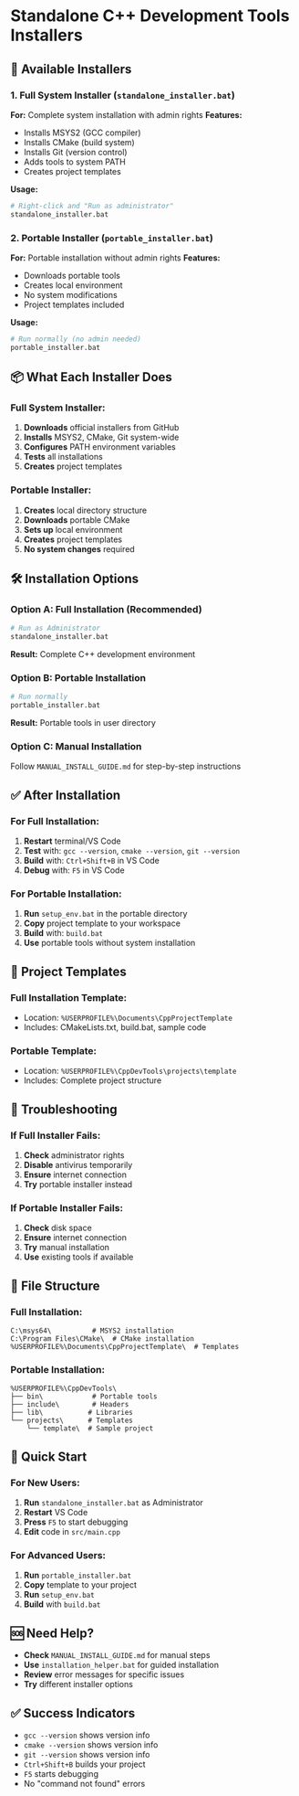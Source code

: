 # Standalone C++ Development Tools Installers

## 🚀 **Available Installers**

### **1. Full System Installer** (`standalone_installer.bat`)
**For:** Complete system installation with admin rights
**Features:**
- Installs MSYS2 (GCC compiler)
- Installs CMake (build system)
- Installs Git (version control)
- Adds tools to system PATH
- Creates project templates

**Usage:**
```bash
# Right-click and "Run as administrator"
standalone_installer.bat
```

### **2. Portable Installer** (`portable_installer.bat`)
**For:** Portable installation without admin rights
**Features:**
- Downloads portable tools
- Creates local environment
- No system modifications
- Project templates included

**Usage:**
```bash
# Run normally (no admin needed)
portable_installer.bat
```

## 📦 **What Each Installer Does**

### **Full System Installer:**
1. **Downloads** official installers from GitHub
2. **Installs** MSYS2, CMake, Git system-wide
3. **Configures** PATH environment variables
4. **Tests** all installations
5. **Creates** project templates

### **Portable Installer:**
1. **Creates** local directory structure
2. **Downloads** portable CMake
3. **Sets up** local environment
4. **Creates** project templates
5. **No system changes** required

## 🛠️ **Installation Options**

### **Option A: Full Installation (Recommended)**
```bash
# Run as Administrator
standalone_installer.bat
```
**Result:** Complete C++ development environment

### **Option B: Portable Installation**
```bash
# Run normally
portable_installer.bat
```
**Result:** Portable tools in user directory

### **Option C: Manual Installation**
Follow `MANUAL_INSTALL_GUIDE.md` for step-by-step instructions

## ✅ **After Installation**

### **For Full Installation:**
1. **Restart** terminal/VS Code
2. **Test** with: `gcc --version`, `cmake --version`, `git --version`
3. **Build** with: `Ctrl+Shift+B` in VS Code
4. **Debug** with: `F5` in VS Code

### **For Portable Installation:**
1. **Run** `setup_env.bat` in the portable directory
2. **Copy** project template to your workspace
3. **Build** with: `build.bat`
4. **Use** portable tools without system installation

## 🔧 **Project Templates**

### **Full Installation Template:**
- Location: `%USERPROFILE%\Documents\CppProjectTemplate`
- Includes: CMakeLists.txt, build.bat, sample code

### **Portable Template:**
- Location: `%USERPROFILE%\CppDevTools\projects\template`
- Includes: Complete project structure

## 🚨 **Troubleshooting**

### **If Full Installer Fails:**
1. **Check** administrator rights
2. **Disable** antivirus temporarily
3. **Ensure** internet connection
4. **Try** portable installer instead

### **If Portable Installer Fails:**
1. **Check** disk space
2. **Ensure** internet connection
3. **Try** manual installation
4. **Use** existing tools if available

## 📁 **File Structure**

### **Full Installation:**
```
C:\msys64\          # MSYS2 installation
C:\Program Files\CMake\  # CMake installation
%USERPROFILE%\Documents\CppProjectTemplate\  # Templates
```

### **Portable Installation:**
```
%USERPROFILE%\CppDevTools\
├── bin\            # Portable tools
├── include\        # Headers
├── lib\           # Libraries
└── projects\      # Templates
    └── template\  # Sample project
```

## 🎯 **Quick Start**

### **For New Users:**
1. **Run** `standalone_installer.bat` as Administrator
2. **Restart** VS Code
3. **Press** `F5` to start debugging
4. **Edit** code in `src/main.cpp`

### **For Advanced Users:**
1. **Run** `portable_installer.bat`
2. **Copy** template to your project
3. **Run** `setup_env.bat`
4. **Build** with `build.bat`

## 🆘 **Need Help?**

- **Check** `MANUAL_INSTALL_GUIDE.md` for manual steps
- **Use** `installation_helper.bat` for guided installation
- **Review** error messages for specific issues
- **Try** different installer options

## ✅ **Success Indicators**

- `gcc --version` shows version info
- `cmake --version` shows version info
- `git --version` shows version info
- `Ctrl+Shift+B` builds your project
- `F5` starts debugging
- No "command not found" errors 